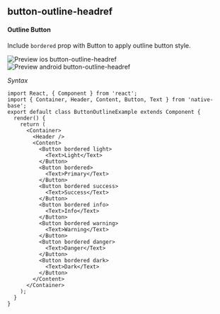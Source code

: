 ## button-outline-headref
#### Outline Button

Include <code>bordered</code> prop with Button to apply outline button style.<br />

![Preview ios button-outline-headref](https://github.com/GeekyAnts/NativeBase-KitchenSink/raw/v2.6.1/screenshots/ios/button-outline.png)
![Preview android button-outline-headref](https://github.com/GeekyAnts/NativeBase-KitchenSink/raw/v2.6.1/screenshots/android/button-outline.png)

*Syntax*

<pre class="line-numbers"><code class="language-jsx">import React, { Component } from 'react';
import { Container, Header, Content, Button, Text } from 'native-base';
export default class ButtonOutlineExample extends Component {
  render() {
    return (
      &lt;Container>
        &lt;Header />
        &lt;Content>
          &lt;Button bordered light>
            &lt;Text>Light&lt;/Text>
          &lt;/Button>
          &lt;Button bordered>
            &lt;Text>Primary&lt;/Text>
          &lt;/Button>
          &lt;Button bordered success>
            &lt;Text>Success&lt;/Text>
          &lt;/Button>
          &lt;Button bordered info>
            &lt;Text>Info&lt;/Text>
          &lt;/Button>
          &lt;Button bordered warning>
            &lt;Text>Warning&lt;/Text>
          &lt;/Button>
          &lt;Button bordered danger>
            &lt;Text>Danger&lt;/Text>
          &lt;/Button>
          &lt;Button bordered dark>
            &lt;Text>Dark&lt;/Text>
          &lt;/Button>
        &lt;/Content>
      &lt;/Container>
    );
  }
}</code></pre><br />
